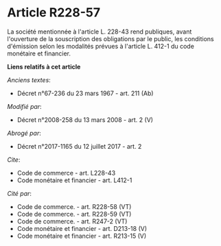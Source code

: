 # Article R228-57

La société mentionnée à l'article L. 228-43 rend publiques, avant l'ouverture de la souscription des obligations par le
public, les conditions d'émission selon les modalités prévues à l'article L. 412-1 du code monétaire et financier.

**Liens relatifs à cet article**

_Anciens textes_:

  - Décret n°67-236 du 23 mars 1967 - art. 211 (Ab)

_Modifié par_:

  - Décret n°2008-258 du 13 mars 2008 - art. 2 (V)

_Abrogé par_:

  - Décret n°2017-1165 du 12 juillet 2017 - art. 2

_Cite_:

  - Code de commerce - art. L228-43
  - Code monétaire et financier - art. L412-1

_Cité par_:

  - Code de commerce. - art. R228-58 (VT)
  - Code de commerce. - art. R228-59 (VT)
  - Code de commerce. - art. R247-2 (VT)
  - Code monétaire et financier - art. D213-18 (V)
  - Code monétaire et financier - art. R213-15 (V)
